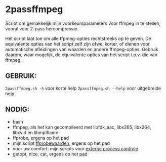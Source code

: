 # 2passffmpeg
Script om gemakkelijk mijn voorkeursparameters voor ffmpeg in te stellen, vooral voor 2-pass hercompressie.

Het script laat toe om alle ffpmeg-opties rechtstreeks op te geven. De equivalente opties van het script zelf zijn ofwel korter, of dienen voor automatische afleidingen van waarden en andere ffmpeg-opties. Gebruik daarom, waar mogelijk, de equivalente opties van het script i.p.v. die van ffmpeg.

## GEBRUIK:
 `2passffmpeg.sh -h` voor korte help
 `2passffmpeg.sh --help` voor uitgebreide help

## NODIG:
* bash
* ffmpeg, als het kan gecompileerd met libfdk_aac, libx265, libx264, libxvid en libmp3lame
* ffprobe, ergens op het pad
* mijn script [ffprobewaarden](https://github.com/db-inf/ffprobewaarden), ergens op het pad
* voor uw comfort: mijn scripts voor [externe process controle](https://github.com/db-inf/externe-procescontrole)
* getopt, nice, cat, ergens op het pad

